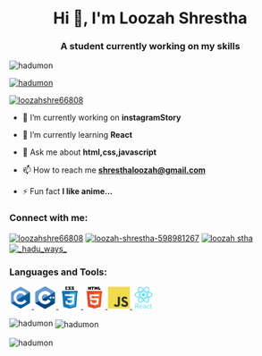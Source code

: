 <h1 align="center">Hi 👋, I'm Loozah Shrestha</h1>
<h3 align="center">A student currently working on my skills</h3>

<p align="left"> <img src="https://komarev.com/ghpvc/?username=hadumon&label=Profile%20views&color=0e75b6&style=flat" alt="hadumon" /> </p>

<p align="left"> <a href="https://github.com/ryo-ma/github-profile-trophy"><img src="https://github-profile-trophy.vercel.app/?username=hadumon" alt="hadumon" /></a> </p>

<p align="left"> <a href="https://twitter.com/loozahshre66808" target="blank"><img src="https://img.shields.io/twitter/follow/loozahshre66808?logo=twitter&style=for-the-badge" alt="loozahshre66808" /></a> </p>

- 🔭 I’m currently working on **instagramStory**

- 🌱 I’m currently learning **React**

- 💬 Ask me about **html,css,javascript**

- 📫 How to reach me **shresthaloozah@gmail.com**

- ⚡ Fun fact **I like anime...**

<h3 align="left">Connect with me:</h3>
<p align="left">
<a href="https://twitter.com/loozahshre66808" target="blank"><img align="center" src="https://raw.githubusercontent.com/rahuldkjain/github-profile-readme-generator/master/src/images/icons/Social/twitter.svg" alt="loozahshre66808" height="30" width="40" /></a>
<a href="https://linkedin.com/in/loozah-shrestha-598981267" target="blank"><img align="center" src="https://raw.githubusercontent.com/rahuldkjain/github-profile-readme-generator/master/src/images/icons/Social/linked-in-alt.svg" alt="loozah-shrestha-598981267" height="30" width="40" /></a>
<a href="https://fb.com/Loozah Stha" target="blank"><img align="center" src="https://raw.githubusercontent.com/rahuldkjain/github-profile-readme-generator/master/src/images/icons/Social/facebook.svg" alt="loozah stha" height="30" width="40" /></a>
<a href="https://instagram.com/_hadu_ways_" target="blank"><img align="center" src="https://raw.githubusercontent.com/rahuldkjain/github-profile-readme-generator/master/src/images/icons/Social/instagram.svg" alt="_hadu_ways_" height="30" width="40" /></a>
</p>

<h3 align="left">Languages and Tools:</h3>
<p align="left"> <a href="https://www.cprogramming.com/" target="_blank" rel="noreferrer"> <img src="https://raw.githubusercontent.com/devicons/devicon/master/icons/c/c-original.svg" alt="c" width="40" height="40"/> </a> <a href="https://www.w3schools.com/cpp/" target="_blank" rel="noreferrer"> <img src="https://raw.githubusercontent.com/devicons/devicon/master/icons/cplusplus/cplusplus-original.svg" alt="cplusplus" width="40" height="40"/> </a> <a href="https://www.w3schools.com/css/" target="_blank" rel="noreferrer"> <img src="https://raw.githubusercontent.com/devicons/devicon/master/icons/css3/css3-original-wordmark.svg" alt="css3" width="40" height="40"/> </a> <a href="https://www.w3.org/html/" target="_blank" rel="noreferrer"> <img src="https://raw.githubusercontent.com/devicons/devicon/master/icons/html5/html5-original-wordmark.svg" alt="html5" width="40" height="40"/> </a> <a href="https://developer.mozilla.org/en-US/docs/Web/JavaScript" target="_blank" rel="noreferrer"> <img src="https://raw.githubusercontent.com/devicons/devicon/master/icons/javascript/javascript-original.svg" alt="javascript" width="40" height="40"/> </a> <a href="https://reactjs.org/" target="_blank" rel="noreferrer"> <img src="https://raw.githubusercontent.com/devicons/devicon/master/icons/react/react-original-wordmark.svg" alt="react" width="40" height="40"/> </a> </p>

<p><img align="left" src="https://github-readme-stats.vercel.app/api/top-langs?username=hadumon&show_icons=true&locale=en&layout=compact" alt="hadumon" /></p>

<p>&nbsp;<img align="center" src="https://github-readme-stats.vercel.app/api?username=hadumon&show_icons=true&locale=en" alt="hadumon" /></p>

<p><img align="center" src="https://github-readme-streak-stats.herokuapp.com/?user=hadumon&" alt="hadumon" /></p>
